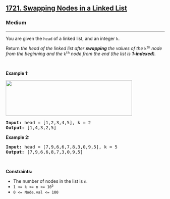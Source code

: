 <h2><a href="https://leetcode.com/problems/swapping-nodes-in-a-linked-list/">1721. Swapping Nodes in a Linked List</a></h2><h3>Medium</h3><hr><div style="user-select: auto;"><p style="user-select: auto;">You are given the <code style="user-select: auto;">head</code> of a linked list, and an integer <code style="user-select: auto;">k</code>.</p>

<p style="user-select: auto;">Return <em style="user-select: auto;">the head of the linked list after <strong style="user-select: auto;">swapping</strong> the values of the </em><code style="user-select: auto;">k<sup style="user-select: auto;">th</sup></code> <em style="user-select: auto;">node from the beginning and the </em><code style="user-select: auto;">k<sup style="user-select: auto;">th</sup></code> <em style="user-select: auto;">node from the end (the list is <strong style="user-select: auto;">1-indexed</strong>).</em></p>

<p style="user-select: auto;">&nbsp;</p>
<p style="user-select: auto;"><strong style="user-select: auto;">Example 1:</strong></p>
<img alt="" src="https://assets.leetcode.com/uploads/2020/09/21/linked1.jpg" style="width: 400px; height: 112px; user-select: auto;">
<pre style="user-select: auto;"><strong style="user-select: auto;">Input:</strong> head = [1,2,3,4,5], k = 2
<strong style="user-select: auto;">Output:</strong> [1,4,3,2,5]
</pre>

<p style="user-select: auto;"><strong style="user-select: auto;">Example 2:</strong></p>

<pre style="user-select: auto;"><strong style="user-select: auto;">Input:</strong> head = [7,9,6,6,7,8,3,0,9,5], k = 5
<strong style="user-select: auto;">Output:</strong> [7,9,6,6,8,7,3,0,9,5]
</pre>

<p style="user-select: auto;">&nbsp;</p>
<p style="user-select: auto;"><strong style="user-select: auto;">Constraints:</strong></p>

<ul style="user-select: auto;">
	<li style="user-select: auto;">The number of nodes in the list is <code style="user-select: auto;">n</code>.</li>
	<li style="user-select: auto;"><code style="user-select: auto;">1 &lt;= k &lt;= n &lt;= 10<sup style="user-select: auto;">5</sup></code></li>
	<li style="user-select: auto;"><code style="user-select: auto;">0 &lt;= Node.val &lt;= 100</code></li>
</ul>
</div>